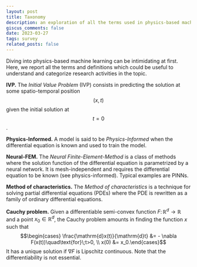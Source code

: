 ```yaml
---
layout: post
title: Taxonomy
description: an exploration of all the terms used in physics-based machine learning
giscus_comments: false
date: 2023-03-27
tags: survey
related_posts: false
---
```


Diving into physics-based machine learning can be intimidating at first. Here, we report all the terms and definitions which could be useful to understand and categorize research activities in the topic.

**IVP.** The *Initial Value Problem* (IVP) consists in predicting the solution at some spatio-temporal position $$(x,t)$$ given the initial solution at $$t=0$$.

**Physics-Informed.** A model is said to be *Physics-Informed* when the differential equation is known and used to train the model.

**Neural-FEM.** The *Neural Finite-Element-Method* is a class of methods where the solution function of the differential equation is parametrized by a neural network. It is mesh-independent and requires the differential equation to be known (see physics-informed). Typical examples are PINNs.

**Method of characteristics.** The *Method of characteristics* is a technique for solving partial differential equations (PDEs) where the PDE is rewritten as a family of ordinary differential equations.

**Cauchy problem.** Given a differentiable semi-convex function $F\colon\mathbb{R}^d\to\mathbb{R}$ and a point $x_0\in\mathbb{R}^d$, the Cauchy problem amounts in finding the function $x$ such that
$$\begin{cases} \frac{\mathrm{d}x(t)}{\mathrm{d}t} &= - \nabla F(x(t))\quad\text{for}\;t>0, \\ x(0) &= x_0.\end{cases}$$
It has a unique solution if $\nabla F$ is Lipschitz continuous.
Note that the differentiability is not essential.
